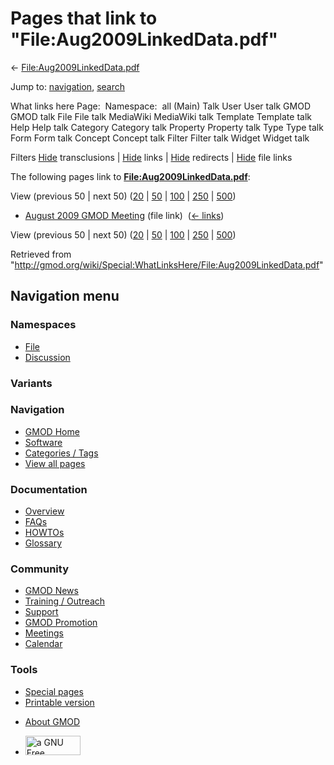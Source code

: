 <div id="mw-page-base" class="noprint">

</div>

<div id="mw-head-base" class="noprint">

</div>

<div id="content" class="mw-body" role="main">

<span id="top"></span>

<div id="mw-js-message" style="display:none;">

</div>



# <span dir="auto">Pages that link to "File:Aug2009LinkedData.pdf"</span>

<div id="bodyContent">

<div id="contentSub">

←
[File:Aug2009LinkedData.pdf](/wiki/File:Aug2009LinkedData.pdf "File:Aug2009LinkedData.pdf")

</div>

<div id="jump-to-nav" class="mw-jump">

Jump to: [navigation](#mw-navigation), [search](#p-search)

</div>

<div id="mw-content-text">

What links here Page:  Namespace:  all (Main) Talk User User talk GMOD
GMOD talk File File talk MediaWiki MediaWiki talk Template Template talk
Help Help talk Category Category talk Property Property talk Type Type
talk Form Form talk Concept Concept talk Filter Filter talk Widget
Widget talk

Filters
[Hide](/mediawiki/index.php?title=Special:WhatLinksHere/File:Aug2009LinkedData.pdf&hidetrans=1 "Special:WhatLinksHere/File:Aug2009LinkedData.pdf")
transclusions \|
[Hide](/mediawiki/index.php?title=Special:WhatLinksHere/File:Aug2009LinkedData.pdf&hidelinks=1 "Special:WhatLinksHere/File:Aug2009LinkedData.pdf")
links \|
[Hide](/mediawiki/index.php?title=Special:WhatLinksHere/File:Aug2009LinkedData.pdf&hideredirs=1 "Special:WhatLinksHere/File:Aug2009LinkedData.pdf")
redirects \|
[Hide](/mediawiki/index.php?title=Special:WhatLinksHere/File:Aug2009LinkedData.pdf&hideimages=1 "Special:WhatLinksHere/File:Aug2009LinkedData.pdf")
file links

The following pages link to
**[File:Aug2009LinkedData.pdf](/wiki/File:Aug2009LinkedData.pdf "File:Aug2009LinkedData.pdf")**:

View (previous 50 \| next 50)
([20](/mediawiki/index.php?title=Special:WhatLinksHere/File:Aug2009LinkedData.pdf&limit=20 "Special:WhatLinksHere/File:Aug2009LinkedData.pdf")
\|
[50](/mediawiki/index.php?title=Special:WhatLinksHere/File:Aug2009LinkedData.pdf&limit=50 "Special:WhatLinksHere/File:Aug2009LinkedData.pdf")
\|
[100](/mediawiki/index.php?title=Special:WhatLinksHere/File:Aug2009LinkedData.pdf&limit=100 "Special:WhatLinksHere/File:Aug2009LinkedData.pdf")
\|
[250](/mediawiki/index.php?title=Special:WhatLinksHere/File:Aug2009LinkedData.pdf&limit=250 "Special:WhatLinksHere/File:Aug2009LinkedData.pdf")
\|
[500](/mediawiki/index.php?title=Special:WhatLinksHere/File:Aug2009LinkedData.pdf&limit=500 "Special:WhatLinksHere/File:Aug2009LinkedData.pdf"))

- [August 2009 GMOD
  Meeting](/wiki/August_2009_GMOD_Meeting "August 2009 GMOD Meeting")
  (file link) ‎ <span class="mw-whatlinkshere-tools">([←
  links](/mediawiki/index.php?title=Special:WhatLinksHere&target=August+2009+GMOD+Meeting "Special:WhatLinksHere"))</span>

View (previous 50 \| next 50)
([20](/mediawiki/index.php?title=Special:WhatLinksHere/File:Aug2009LinkedData.pdf&limit=20 "Special:WhatLinksHere/File:Aug2009LinkedData.pdf")
\|
[50](/mediawiki/index.php?title=Special:WhatLinksHere/File:Aug2009LinkedData.pdf&limit=50 "Special:WhatLinksHere/File:Aug2009LinkedData.pdf")
\|
[100](/mediawiki/index.php?title=Special:WhatLinksHere/File:Aug2009LinkedData.pdf&limit=100 "Special:WhatLinksHere/File:Aug2009LinkedData.pdf")
\|
[250](/mediawiki/index.php?title=Special:WhatLinksHere/File:Aug2009LinkedData.pdf&limit=250 "Special:WhatLinksHere/File:Aug2009LinkedData.pdf")
\|
[500](/mediawiki/index.php?title=Special:WhatLinksHere/File:Aug2009LinkedData.pdf&limit=500 "Special:WhatLinksHere/File:Aug2009LinkedData.pdf"))

</div>

<div class="printfooter">

Retrieved from
"<http://gmod.org/wiki/Special:WhatLinksHere/File:Aug2009LinkedData.pdf>"

</div>

<div id="catlinks" class="catlinks catlinks-allhidden">

</div>

<div class="visualClear">

</div>

</div>

</div>

<div id="mw-navigation">

## Navigation menu

<div id="mw-head">



<div id="left-navigation">

<div id="p-namespaces" class="vectorTabs" role="navigation"
aria-labelledby="p-namespaces-label">

### Namespaces

- <span id="ca-nstab-image"><a href="/wiki/File:Aug2009LinkedData.pdf" accesskey="c"
  title="View the file page [c]">File</a></span>
- <span id="ca-talk"><a
  href="/mediawiki/index.php?title=File_talk:Aug2009LinkedData.pdf&amp;action=edit&amp;redlink=1"
  accesskey="t"
  title="Discussion about the content page [t]">Discussion</a></span>

</div>

<div id="p-variants" class="vectorMenu emptyPortlet" role="navigation"
aria-labelledby="p-variants-label">

### 

### Variants[](#)

<div class="menu">

</div>

</div>

</div>

<div id="right-navigation">





</div>



</div>

</div>

</div>

<div id="mw-panel">

<div id="p-logo" role="banner">

<a href="/wiki/Main_Page"
style="background-image: url(http://gmod.org/images/GMOD-cogs.png);"
title="Visit the main page"></a>

</div>

<div id="p-Navigation" class="portal" role="navigation"
aria-labelledby="p-Navigation-label">

### Navigation

<div class="body">

- <span id="n-GMOD-Home">[GMOD Home](/wiki/Main_Page)</span>
- <span id="n-Software">[Software](/wiki/GMOD_Components)</span>
- <span id="n-Categories-.2F-Tags">[Categories /
  Tags](/wiki/Categories)</span>
- <span id="n-View-all-pages">[View all
  pages](/wiki/Special:AllPages)</span>

</div>

</div>

<div id="p-Documentation" class="portal" role="navigation"
aria-labelledby="p-Documentation-label">

### Documentation

<div class="body">

- <span id="n-Overview">[Overview](/wiki/Overview)</span>
- <span id="n-FAQs">[FAQs](/wiki/Category:FAQ)</span>
- <span id="n-HOWTOs">[HOWTOs](/wiki/Category:HOWTO)</span>
- <span id="n-Glossary">[Glossary](/wiki/Glossary)</span>

</div>

</div>

<div id="p-Community" class="portal" role="navigation"
aria-labelledby="p-Community-label">

### Community

<div class="body">

- <span id="n-GMOD-News">[GMOD News](/wiki/GMOD_News)</span>
- <span id="n-Training-.2F-Outreach">[Training /
  Outreach](/wiki/Training_and_Outreach)</span>
- <span id="n-Support">[Support](/wiki/Support)</span>
- <span id="n-GMOD-Promotion">[GMOD
  Promotion](/wiki/GMOD_Promotion)</span>
- <span id="n-Meetings">[Meetings](/wiki/Meetings)</span>
- <span id="n-Calendar">[Calendar](/wiki/Calendar)</span>

</div>

</div>

<div id="p-tb" class="portal" role="navigation"
aria-labelledby="p-tb-label">

### Tools

<div class="body">

- <span id="t-specialpages"><a href="/wiki/Special:SpecialPages" accesskey="q"
  title="A list of all special pages [q]">Special pages</a></span>
- <span id="t-print"><a
  href="/mediawiki/index.php?title=Special:WhatLinksHere/File:Aug2009LinkedData.pdf&amp;printable=yes"
  rel="alternate" accesskey="p"
  title="Printable version of this page [p]">Printable version</a></span>

</div>

</div>

</div>

</div>

<div id="footer" role="contentinfo">

- <span id="footer-places-about">[About
  GMOD](/wiki/GMOD:About "GMOD:About")</span>

<!-- -->

- <span id="footer-copyrightico">[<img src="http://www.gnu.org/graphics/gfdl-logo-small.png" width="88"
  height="31" alt="a GNU Free Documentation License" />](http://www.gnu.org/licenses/fdl-1.3.html)</span>




</div>
